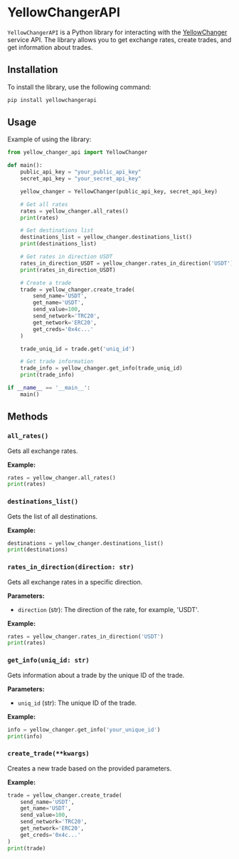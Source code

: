 # YellowChangerAPI

`YellowChangerAPI` is a Python library for interacting with the [YellowChanger](https://yellowchanger.com) service API. The library allows you to get exchange rates, create trades, and get information about trades.

## Installation

To install the library, use the following command:

```sh
pip install yellowchangerapi
```

## Usage

Example of using the library:

```python
from yellow_changer_api import YellowChanger

def main():
    public_api_key = "your_public_api_key"
    secret_api_key = "your_secret_api_key"

    yellow_changer = YellowChanger(public_api_key, secret_api_key)

    # Get all rates
    rates = yellow_changer.all_rates()
    print(rates)

    # Get destinations list
    destinations_list = yellow_changer.destinations_list()
    print(destinations_list)

    # Get rates in direction USDT
    rates_in_direction_USDT = yellow_changer.rates_in_direction('USDT')
    print(rates_in_direction_USDT)

    # Create a trade
    trade = yellow_changer.create_trade(
        send_name='USDT',
        get_name='USDT',
        send_value=100,
        send_network='TRC20',
        get_network='ERC20',
        get_creds='0x4c...'
    )

    trade_uniq_id = trade.get('uniq_id')

    # Get trade information
    trade_info = yellow_changer.get_info(trade_uniq_id)
    print(trade_info)

if __name__ == '__main__':
    main()
```

## Methods

### `all_rates()`

Gets all exchange rates.

**Example:**
```python
rates = yellow_changer.all_rates()
print(rates)
```

### `destinations_list()`

Gets the list of all destinations.

**Example:**
```python
destinations = yellow_changer.destinations_list()
print(destinations)
```

### `rates_in_direction(direction: str)`

Gets all exchange rates in a specific direction.

**Parameters:**
- `direction` (str): The direction of the rate, for example, 'USDT'.

**Example:**
```python
rates = yellow_changer.rates_in_direction('USDT')
print(rates)
```

### `get_info(uniq_id: str)`

Gets information about a trade by the unique ID of the trade.

**Parameters:**
- `uniq_id` (str): The unique ID of the trade.

**Example:**
```python
info = yellow_changer.get_info('your_unique_id')
print(info)
```

### `create_trade(**kwargs)`

Creates a new trade based on the provided parameters.

**Example:**
```python
trade = yellow_changer.create_trade(
    send_name='USDT',
    get_name='USDT',
    send_value=100,
    send_network='TRC20',
    get_network='ERC20',
    get_creds='0x4c...'
)
print(trade)
```
